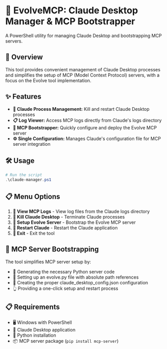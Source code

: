 # 🧠 EvolveMCP: Claude Desktop Manager & MCP Bootstrapper

A PowerShell utility for managing Claude Desktop and bootstrapping MCP servers.

## 🌟 Overview

This tool provides convenient management of Claude Desktop processes and simplifies the setup of MCP (Model Context Protocol) servers, with a focus on the Evolve tool implementation.

## ✨ Features

- **🔄 Claude Process Management:** Kill and restart Claude Desktop processes
- **📋 Log Viewer:** Access MCP logs directly from Claude's logs directory
- **🚀 MCP Bootstrapper:** Quickly configure and deploy the Evolve MCP server
- **⚙️ Single Configuration:** Manages Claude's configuration file for MCP server integration

## 🛠️ Usage

```powershell
# Run the script
.\claude-manager.ps1
```

## 📋 Menu Options

1. **📜 View MCP Logs** - View log files from the Claude logs directory
2. **🛑 Kill Claude Desktop** - Terminate Claude processes
3. **🚀 Setup Evolve Server** - Bootstrap the Evolve MCP server
4. **🔄 Restart Claude** - Restart the Claude application
5. **🚪 Exit** - Exit the tool

## 💾 MCP Server Bootstrapping

The tool simplifies MCP server setup by:
- 📝 Generating the necessary Python server code
- 🔗 Setting up an evolve.py file with absolute path references
- 🔧 Creating the proper claude_desktop_config.json configuration
- 👆 Providing a one-click setup and restart process

## 📋 Requirements

- 🖥️ Windows with PowerShell
- 🤖 Claude Desktop application
- 🐍 Python installation
- 📦 MCP server package (`pip install mcp-server`)
